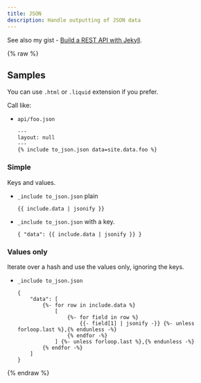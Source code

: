 ```yaml
---
title: JSON
description: Handle outputting of JSON data
---
```


See also my gist - [Build a REST API with Jekyll](https://gist.github.com/MichaelCurrin/f8d908596276bdbb2044f04c352cb7c7).

{% raw %}
                                                  
## Samples
          
You can use `.html` or `.liquid` extension if you prefer.

Call like:

- `api/foo.json`
    ```liquid
    ---
    layout: null
    ---
    {% include to_json.json data=site.data.foo %}
    ```
          
### Simple

Keys and values.

- `_include to_json.json` plain
    ```liquid                                                                                                    
    {{ include.data | jsonify }}
    ```
- `_include to_json.json` with a key.
    ```liquid                                                                                                    
    { "data": {{ include.data | jsonify }} }
    ```
          
### Values only
                                                  
Iterate over a hash and use the values only, ignoring the keys.                                                  
      
- `_include to_json.json`
    ```liquid                                                                                                    
    {
        "data": [
            {%- for row in include.data %}
                [
                    {%- for field in row %}
                        {{- field[1] | jsonify -}} {%- unless forloop.last %},{% endunless -%}
                    {% endfor -%}
                ] {%- unless forloop.last %},{% endunless -%}
            {% endfor -%}
        ]
    }
    ```
                                                  
{% endraw %}
